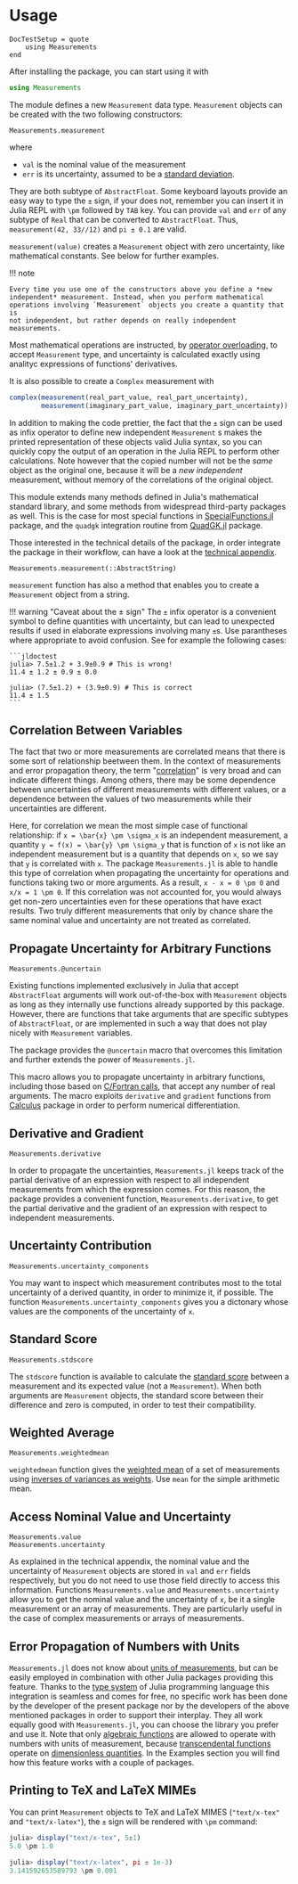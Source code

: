 Usage
=====

```@meta
DocTestSetup = quote
    using Measurements
end
```

After installing the package, you can start using it with

```julia
using Measurements
```

The module defines a new `Measurement` data type. `Measurement` objects
can be created with the two following constructors:

```@docs
Measurements.measurement
```

where

- `val` is the nominal value of the measurement
- `err` is its uncertainty, assumed to be a [standard
  deviation](https://en.wikipedia.org/wiki/Standard_deviation).

They are both subtype of `AbstractFloat`. Some keyboard layouts provide an easy
way to type the `±` sign, if your does not, remember you can insert it in Julia
REPL with `\pm` followed by `TAB` key. You can provide `val` and `err` of any
subtype of `Real` that can be converted to `AbstractFloat`. Thus,
`measurement(42, 33//12)` and `pi ± 0.1` are valid.

`measurement(value)` creates a `Measurement` object with zero uncertainty, like
mathematical constants. See below for further examples.

!!! note

    Every time you use one of the constructors above you define a *new
    independent* measurement. Instead, when you perform mathematical
    operations involving `Measurement` objects you create a quantity that is
    not independent, but rather depends on really independent measurements.

Most mathematical operations are instructed, by [operator
overloading](https://en.wikipedia.org/wiki/Operator_overloading), to accept
`Measurement` type, and uncertainty is calculated exactly using analityc
expressions of functions' derivatives.

It is also possible to create a `Complex` measurement with

```julia
complex(measurement(real_part_value, real_part_uncertainty),
        measurement(imaginary_part_value, imaginary_part_uncertainty))
```

In addition to making the code prettier, the fact that the `±` sign can be used
as infix operator to define new independent `Measurement` s makes the printed
representation of these objects valid Julia syntax, so you can quickly copy the
output of an operation in the Julia REPL to perform other calculations. Note
however that the copied number will not be the *same* object as the original
one, because it will be a *new independent* measurement, without memory of the
correlations of the original object.

This module extends many methods defined in Julia's mathematical standard
library, and some methods from widespread third-party packages as well. This is
the case for most special functions in
[SpecialFunctions.jl](https://github.com/JuliaMath/SpecialFunctions.jl) package,
and the `quadgk` integration routine from
[QuadGK.jl](https://github.com/JuliaMath/QuadGK.jl) package.

Those interested in the technical details of the package, in order integrate the
package in their workflow, can have a look at the [technical
appendix](#Appendix:-Technical-Details-1).

```@docs
Measurements.measurement(::AbstractString)
```

`measurement` function has also a method that enables you to create a
`Measurement` object from a string.

!!! warning "Caveat about the ± sign"
    The `±` infix operator is a convenient symbol to define quantities with
    uncertainty, but can lead to unexpected results if used in elaborate
    expressions involving many `±`s. Use parantheses where appropriate to
    avoid confusion. See for example the following cases:

    ```jldoctest
    julia> 7.5±1.2 + 3.9±0.9 # This is wrong!
    11.4 ± 1.2 ± 0.9 ± 0.0

    julia> (7.5±1.2) + (3.9±0.9) # This is correct
    11.4 ± 1.5
    ```

Correlation Between Variables
-----------------------------

The fact that two or more measurements are correlated means that there is some
sort of relationship beetween them. In the context of measurements and error
propagation theory, the term
"[correlation](https://en.wikipedia.org/wiki/Correlation_and_dependence)" is
very broad and can indicate different things. Among others, there may be some
dependence between uncertainties of different measurements with different
values, or a dependence between the values of two measurements while their
uncertainties are different.

Here, for correlation we mean the most simple case of functional relationship:
if ``x = \bar{x} \pm \sigma_x`` is an independent measurement, a quantity ``y =
f(x) = \bar{y} \pm \sigma_y`` that is function of ``x`` is not like an
independent measurement but is a quantity that depends on ``x``, so we say that
``y`` is correlated with ``x``. The package `Measurements.jl` is able to handle
this type of correlation when propagating the uncertainty for operations and
functions taking two or more arguments. As a result, ``x - x = 0 \pm 0`` and
``x/x = 1 \pm 0``.  If this correlation was not accounted for, you would always
get non-zero uncertainties even for these operations that have exact
results. Two truly different measurements that only by chance share the same
nominal value and uncertainty are not treated as correlated.

Propagate Uncertainty for Arbitrary Functions
---------------------------------------------

```@docs
Measurements.@uncertain
```

Existing functions implemented exclusively in Julia that accept `AbstractFloat`
arguments will work out-of-the-box with `Measurement` objects as long as they
internally use functions already supported by this package. However, there are
functions that take arguments that are specific subtypes of `AbstractFloat`, or
are implemented in such a way that does not play nicely with `Measurement`
variables.

The package provides the `@uncertain` macro that overcomes this limitation and
further extends the power of `Measurements.jl`.

This macro allows you to propagate uncertainty in arbitrary functions, including
those based on [C/Fortran
calls](http://docs.julialang.org/en/stable/manual/calling-c-and-fortran-code/),
that accept any number of real arguments. The macro exploits `derivative` and
`gradient` functions from
[Calculus](https://github.com/JuliaMath/Calculus.jl) package in order to
perform numerical differentiation.

Derivative and Gradient
-----------------------

```@docs
Measurements.derivative
```

In order to propagate the uncertainties, `Measurements.jl` keeps track of the
partial derivative of an expression with respect to all independent measurements
from which the expression comes. For this reason, the package provides a
convenient function, `Measurements.derivative`, to get the partial derivative
and the gradient of an expression with respect to independent measurements.

Uncertainty Contribution
------------------------

```@docs
Measurements.uncertainty_components
```

You may want to inspect which measurement contributes most to the total
uncertainty of a derived quantity, in order to minimize it, if possible.  The
function `Measurements.uncertainty_components` gives you a dictonary whose
values are the components of the uncertainty of `x`.

Standard Score
--------------

```@docs
Measurements.stdscore
```

The `stdscore` function is available to calculate the [standard
score](https://en.wikipedia.org/wiki/Standard_score) between a measurement and
its expected value (not a `Measurement`). When both arguments are `Measurement`
objects, the standard score between their difference and zero is computed, in
order to test their compatibility.

Weighted Average
----------------

```@docs
Measurements.weightedmean
```

`weightedmean` function gives the [weighted
mean](https://en.wikipedia.org/wiki/Weighted_arithmetic_mean) of a set of
measurements using [inverses of variances as
weights](https://en.wikipedia.org/wiki/Inverse-variance_weighting). Use `mean`
for the simple arithmetic mean.

Access Nominal Value and Uncertainty
------------------------------------

```@docs
Measurements.value
Measurements.uncertainty
```

As explained in the technical appendix, the nominal value and the uncertainty of
`Measurement` objects are stored in `val` and `err` fields respectively, but you
do not need to use those field directly to access this information. Functions
`Measurements.value` and `Measurements.uncertainty` allow you to get the nominal
value and the uncertainty of `x`, be it a single measurement or an array of
measurements. They are particularly useful in the case of complex measurements
or arrays of measurements.

Error Propagation of Numbers with Units
---------------------------------------

`Measurements.jl` does not know about [units of
measurements](https://en.wikipedia.org/wiki/Units_of_measurement), but can be
easily employed in combination with other Julia packages providing this
feature. Thanks to the [type
system](http://docs.julialang.org/en/stable/manual/types/) of Julia programming
language this integration is seamless and comes for free, no specific work has
been done by the developer of the present package nor by the developers of the
above mentioned packages in order to support their interplay. They all work
equally good with `Measurements.jl`, you can choose the library you prefer and
use it. Note that only [algebraic
functions](https://en.wikipedia.org/wiki/Algebraic_operation) are allowed to
operate with numbers with units of measurement, because [transcendental
functions](https://en.wikipedia.org/wiki/Transcendental_function) operate on
[dimensionless
quantities](https://en.wikipedia.org/wiki/Dimensionless_quantity). In the
Examples section you will find how this feature works with a couple of packages.

Printing to TeX and LaTeX MIMEs
-------------------------------

You can print `Measurement` objects to TeX and LaTeX MIMES (`"text/x-tex"` and
`"text/x-latex"`), the `±` sign will be rendered with `\pm` command:

```julia
julia> display("text/x-tex", 5±1)
5.0 \pm 1.0

julia> display("text/x-latex", pi ± 1e-3)
3.141592653589793 \pm 0.001
```
